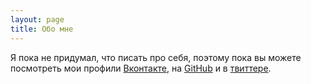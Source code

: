 ```yaml
---
layout: page
title: Обо мне
---
```


Я пока не придумал, что писать про себя, поэтому пока вы можете посмотреть мои профили [Вконтакте](http://vk.com/ivan_revzin), на [GitHub](http://github.com/reivan) и в [твиттере](https://twitter.com/duckscientist).
